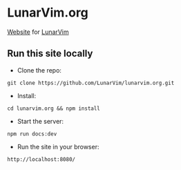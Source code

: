 # LunarVim.org

[Website](https://www.lunarvim.org/) for [LunarVim](https://github.com/ChristianChiarulli/LunarVim)

## Run this site locally

- Clone the repo:

```
git clone https://github.com/LunarVim/lunarvim.org.git
```

- Install:

```
cd lunarvim.org && npm install
```

- Start the server:

```
npm run docs:dev
```

- Run the site in your browser:
 
```
http://localhost:8080/
```
